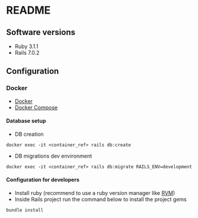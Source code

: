 # README

## Software versions

- Ruby 3.1.1
- Rails 7.0.2

## Configuration

### Docker

- [Docker](https://docs.docker.com/install/)
- [Docker Compose](https://docs.docker.com/compose/install/compose-plugin/#installing-compose-on-linux-systems)

#### Database setup

- DB creation

```docker
docker exec -it <container_ref> rails db:create
```

- DB migrations dev environment

```docker
docker exec -it <container_ref> rails db:migrate RAILS_ENV=development
```

#### Configuration for developers

- Install ruby (recommend to use a ruby version manager like [RVM](https://rvm.io/rvm/install))
- Inside Rails project run the command below to install the project gems

```bash
bundle install
```
